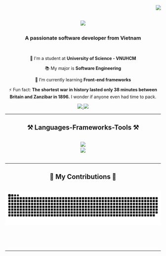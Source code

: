 <img align="right" src="https://visitor-badge.laobi.icu/badge?page_id=TienAnh-Luu.TienAnh-Luu" />

<h1 align="center">
    <img src="https://readme-typing-svg.herokuapp.com/?font=Righteous&size=35&center=true&vCenter=true&width=500&height=70&duration=4000&lines=Hi+There!+👋;+I'm+Tien+Anh+Luu!;" />
</h1>

<h3 align="center">A passionate software developer from Vietnam</h3>

<br/>

<div align="center">
 
 🏫 I'm a student at **University of Science - VNUHCM**

 📚 My major is **Software Engineering**
 
 🌱 I’m currently learning **Front-end frameworks**

 ⚡ Fun fact: **The shortest war in history lasted only 38 minutes between Britain and Zanzibar in 1896.** I wonder if anyone even had time to pack.

 </div>

 <div align="center"> 
  <a href="mailto:ahnloo1304@gmail.com">
    <img src="https://img.shields.io/badge/Gmail-333333?style=for-the-badge&logo=gmail&logoColor=red" />
  </a>
  <a href="https://www.linkedin.com/in/tien-anh-luu-4248b520" target="_blank">
    <img src="https://img.shields.io/badge/LinkedIn-0077B5?style=for-the-badge&logo=linkedin&logoColor=white" target="_blank" />
  </a>
</div>

 <hr/>

 <h2 align="center">⚒️ Languages-Frameworks-Tools ⚒️</h2>
<br/>
<div align="center">
    <img src="https://skillicons.dev/icons?i=react,html,css,vscode,github,tailwind,git,r,jest,vercel" /><br>
    <img src="https://skillicons.dev/icons?i=javascript,typescript,express,firebase,c,nextjs,tailwind" />
</div>

<br/>
<hr/>

<div align="center">
  <h2>🐍 My Contributions 🐍</h2>
  <br>
  <img alt="snake eating my contributions" src="https://raw.githubusercontent.com/TienAnh-Luu/TienAnh-Luu/output/github-contribution-grid-snake.svg" />
  
  <br/><br/><br/>
</div>

<hr/>
